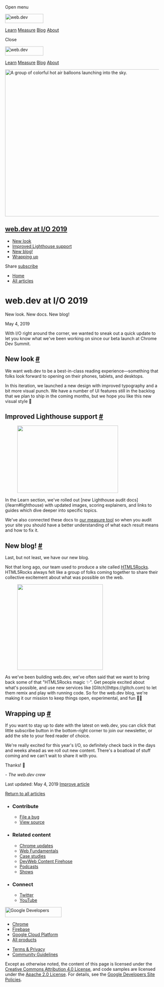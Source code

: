 <span class="w-tooltip w-tooltip--left">Open menu</span>

<a href="/" class="header-default__logo-link gc-analytics-event"><img src="/images/lockup.svg" alt="web.dev" class="header-default__logo" width="125" height="30" /></a>

<a href="/learn/" class="header-default__link gc-analytics-event">Learn</a> <a href="/measure/" class="header-default__link gc-analytics-event">Measure</a> <a href="/blog/" class="header-default__link gc-analytics-event">Blog</a> <a href="/about/" class="header-default__link gc-analytics-event">About</a>

<span class="w-tooltip">Close</span>

<a href="/" class="gc-analytics-event"><img src="/images/lockup.svg" alt="web.dev" class="drawer-default__logo" width="125" height="30" /></a>

<a href="/learn/" class="drawer-default__link gc-analytics-event">Learn</a> <a href="/measure/" class="drawer-default__link gc-analytics-event">Measure</a> <a href="/blog/" class="drawer-default__link gc-analytics-event">Blog</a> <a href="/about/" class="drawer-default__link gc-analytics-event">About</a>

<img src="https://web-dev.imgix.net/image/admin/fQkZjpeFbi9CZ9xHlsdu.jpg?auto=format" alt="A group of colorful hot air balloons launching into the sky." class="w-hero w-hero--cover" sizes="100vw" srcset="https://web-dev.imgix.net/image/admin/fQkZjpeFbi9CZ9xHlsdu.jpg?auto=format&amp;w=200 200w,     https://web-dev.imgix.net/image/admin/fQkZjpeFbi9CZ9xHlsdu.jpg?auto=format&amp;w=228 228w,     https://web-dev.imgix.net/image/admin/fQkZjpeFbi9CZ9xHlsdu.jpg?auto=format&amp;w=260 260w,     https://web-dev.imgix.net/image/admin/fQkZjpeFbi9CZ9xHlsdu.jpg?auto=format&amp;w=296 296w,     https://web-dev.imgix.net/image/admin/fQkZjpeFbi9CZ9xHlsdu.jpg?auto=format&amp;w=338 338w,     https://web-dev.imgix.net/image/admin/fQkZjpeFbi9CZ9xHlsdu.jpg?auto=format&amp;w=385 385w,     https://web-dev.imgix.net/image/admin/fQkZjpeFbi9CZ9xHlsdu.jpg?auto=format&amp;w=439 439w,     https://web-dev.imgix.net/image/admin/fQkZjpeFbi9CZ9xHlsdu.jpg?auto=format&amp;w=500 500w,     https://web-dev.imgix.net/image/admin/fQkZjpeFbi9CZ9xHlsdu.jpg?auto=format&amp;w=571 571w,     https://web-dev.imgix.net/image/admin/fQkZjpeFbi9CZ9xHlsdu.jpg?auto=format&amp;w=650 650w,     https://web-dev.imgix.net/image/admin/fQkZjpeFbi9CZ9xHlsdu.jpg?auto=format&amp;w=741 741w,     https://web-dev.imgix.net/image/admin/fQkZjpeFbi9CZ9xHlsdu.jpg?auto=format&amp;w=845 845w,     https://web-dev.imgix.net/image/admin/fQkZjpeFbi9CZ9xHlsdu.jpg?auto=format&amp;w=964 964w,     https://web-dev.imgix.net/image/admin/fQkZjpeFbi9CZ9xHlsdu.jpg?auto=format&amp;w=1098 1098w,     https://web-dev.imgix.net/image/admin/fQkZjpeFbi9CZ9xHlsdu.jpg?auto=format&amp;w=1252 1252w,     https://web-dev.imgix.net/image/admin/fQkZjpeFbi9CZ9xHlsdu.jpg?auto=format&amp;w=1428 1428w,     https://web-dev.imgix.net/image/admin/fQkZjpeFbi9CZ9xHlsdu.jpg?auto=format&amp;w=1600 1600w" width="1600" height="480" />

## <a href="#web.dev-at-io-2019" class="w-toc__header--link">web.dev at I/O 2019</a>

- [New look](#new-look)
- [Improved Lighthouse support](#improved-lighthouse-support)
- [New blog!](#new-blog!)
- [Wrapping up](#wrapping-up)

Share <a href="/newsletter/" class="w-actions__fab w-actions__fab--subscribe gc-analytics-event"><span>subscribe</span></a>

- <a href="/" class="w-breadcrumbs__link w-breadcrumbs__link--left-justify gc-analytics-event">Home</a>
- <a href="/blog" class="w-breadcrumbs__link gc-analytics-event">All articles</a>

# web.dev at I/O 2019

New look. New docs. New blog!

May 4, 2019

With I/O right around the corner, we wanted to sneak out a quick update to let you know what we've been working on since our beta launch at Chrome Dev Summit.

## New look <a href="#new-look" class="w-headline-link">#</a>

We want web.dev to be a best-in-class reading experience—something that folks look forward to opening on their phones, tablets, and desktops.

In this iteration, we launched a new design with improved typography and a bit more visual punch. We have a number of UI features still in the backlog that we plan to ship in the coming months, but we hope you like this new visual style 💅

## Improved Lighthouse support <a href="#improved-lighthouse-support" class="w-headline-link">#</a>

<figure><img src="https://web-dev.imgix.net/image/jxu1OdD7LKOGIDU7jURMpSH2lyK2/wpGZrgY08B0x6jbLnWPU.svg" width="330" height="220" /></figure>In the Learn section, we've rolled out [new Lighthouse audit docs](/learn#lighthouse) with updated images, scoring explainers, and links to guides which dive deeper into specific topics.

We've also connected these docs to [our measure tool](/measure) so when you audit your site you should have a better understanding of what each result means and how to fix it.

## New blog! <a href="#new-blog!" class="w-headline-link">#</a>

Last, but not least, we have our new blog.

Not that long ago, our team used to produce a site called [HTML5Rocks](https://www.html5rocks.com). HTML5Rocks always felt like a group of folks coming together to share their collective excitement about what was possible on the web.

<figure><img src="https://web-dev.imgix.net/image/admin/4CTdRl9npyxrlqZHxbdJ.png?auto=format" sizes="(min-width: 280px) 280px, calc(100vw - 48px)" srcset="https://web-dev.imgix.net/image/admin/4CTdRl9npyxrlqZHxbdJ.png?auto=format&amp;w=200 200w,     https://web-dev.imgix.net/image/admin/4CTdRl9npyxrlqZHxbdJ.png?auto=format&amp;w=228 228w,     https://web-dev.imgix.net/image/admin/4CTdRl9npyxrlqZHxbdJ.png?auto=format&amp;w=260 260w,     https://web-dev.imgix.net/image/admin/4CTdRl9npyxrlqZHxbdJ.png?auto=format&amp;w=296 296w,     https://web-dev.imgix.net/image/admin/4CTdRl9npyxrlqZHxbdJ.png?auto=format&amp;w=338 338w,     https://web-dev.imgix.net/image/admin/4CTdRl9npyxrlqZHxbdJ.png?auto=format&amp;w=385 385w,     https://web-dev.imgix.net/image/admin/4CTdRl9npyxrlqZHxbdJ.png?auto=format&amp;w=439 439w,     https://web-dev.imgix.net/image/admin/4CTdRl9npyxrlqZHxbdJ.png?auto=format&amp;w=500 500w,     https://web-dev.imgix.net/image/admin/4CTdRl9npyxrlqZHxbdJ.png?auto=format&amp;w=560 560w" width="280" height="280" /></figure>As we've been building web.dev, we've often said that we want to bring back some of that "HTML5Rocks magic ✨". Get people excited about what's possible, and use new services like [Glitch](https://glitch.com) to let them remix and play with running code. So for the web.dev blog, we're making it our mission to keep things open, experimental, and fun 👩‍🔬

## Wrapping up <a href="#wrapping-up" class="w-headline-link">#</a>

If you want to stay up to date with the latest on web.dev, you can click that little subscribe button in the bottom-right corner to join our newsletter, or add the site to your feed reader of choice.

We're really excited for this year's I/O, so definitely check back in the days and weeks ahead as we roll out new content. There's a boatload of stuff coming and we can't wait to share it with you.

Thanks! 👋

_- The web.dev crew_

<span class="w-mr--sm"> Last updated: May 4, 2019 </span> [Improve article](https://github.com/GoogleChrome/web.dev/blob/master/src/site/content/en/blog/web-dev-io-2019/index.md)

<a href="/blog" class="w-article-navigation__link w-article-navigation__link--back w-article-navigation__link--single gc-analytics-event">Return to all articles</a>

- ### Contribute

  - <a href="https://github.com/GoogleChrome/web.dev/issues/new?assignees=&amp;labels=bug&amp;template=bug_report.md&amp;title=" class="w-footer__linkbox-link">File a bug</a>
  - <a href="https://github.com/googlechrome/web.dev" class="w-footer__linkbox-link">View source</a>

- ### Related content

  - <a href="https://blog.chromium.org/" class="w-footer__linkbox-link">Chrome updates</a>
  - <a href="https://developers.google.com/web/" class="w-footer__linkbox-link">Web Fundamentals</a>
  - <a href="https://developers.google.com/web/showcase/" class="w-footer__linkbox-link">Case studies</a>
  - <a href="https://devwebfeed.appspot.com/" class="w-footer__linkbox-link">DevWeb Content Firehose</a>
  - <a href="/podcasts/" class="w-footer__linkbox-link">Podcasts</a>
  - <a href="/shows/" class="w-footer__linkbox-link">Shows</a>

- ### Connect

  - <a href="https://www.twitter.com/@ChromiumDev" class="w-footer__linkbox-link">Twitter</a>
  - <a href="https://www.youtube.com/user/ChromeDevelopers" class="w-footer__linkbox-link">YouTube</a>

<a href="https://developers.google.com/" class="w-footer__utility-logo-link"><img src="/images/lockup-color.png" alt="Google Developers" class="w-footer__utility-logo" width="185" height="33" /></a>

- <a href="https://developer.chrome.com/home" class="w-footer__utility-link">Chrome</a>
- <a href="https://firebase.google.com/" class="w-footer__utility-link">Firebase</a>
- <a href="https://cloud.google.com/" class="w-footer__utility-link">Google Cloud Platform</a>
- <a href="https://developers.google.com/products" class="w-footer__utility-link">All products</a>

<!-- -->

- <a href="https://policies.google.com/" class="w-footer__utility-link">Terms &amp; Privacy</a>
- <a href="/community-guidelines/" class="w-footer__utility-link">Community Guidelines</a>

Except as otherwise noted, the content of this page is licensed under the [Creative Commons Attribution 4.0 License](https://creativecommons.org/licenses/by/4.0/), and code samples are licensed under the [Apache 2.0 License](https://www.apache.org/licenses/LICENSE-2.0). For details, see the [Google Developers Site Policies](https://developers.google.com/site-policies).
